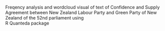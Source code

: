  Freqency analysis and wordcloud visual of text of Confidence and Supply Agreement between New Zealand Labour Party and Green Party of New Zealand of the 52nd parliament using  
 R Quanteda package
